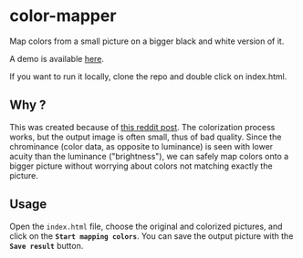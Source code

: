 # color-mapper
Map colors from a small picture on a bigger black and white version of it.

A demo is available [here](https://colormapper.firebaseapp.com/).

If you want to run it locally, clone the repo and double click on index.html.

## Why ?

This was created because of [this reddit post](https://www.reddit.com/r/deepdream/comments/4ler8e/automatic_bw_image_colorization_via_neural/).
The colorization process works, but the output image is often small, thus of bad quality. Since the chrominance (color data, as opposite to luminance) is 
seen with lower acuity than the luminance ("brightness"), we can safely map colors onto a bigger picture without worrying about
colors not matching exactly the picture.

## Usage

Open the `index.html` file, choose the original and colorized pictures, and click on the **`Start mapping colors`**. You can save the output picture with the **`Save result`** button.
